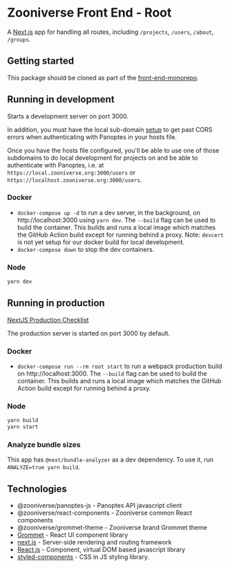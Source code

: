 # Zooniverse Front End - Root

A [Next.js](https://nextjs.org/) app for handling all routes, including `/projects`, `/users`, `/about`, `/groups`.

## Getting started

This package should be cloned as part of the [front-end-monorepo](https://github.com/zooniverse/front-end-monorepo).

## Running in development

Starts a development server on port 3000.

In addition, you must have the local sub-domain [setup](https://stackoverflow.com/c/zooniverse/questions/109) to get past CORS errors when authenticating with Panoptes in your hosts file.

Once you have the hosts file configured, you'll be able to use one of those subdomains to do local development for projects on and be able to authenticate with Panoptes, i.e. at `https://local.zooniverse.org:3000/users` or `https://localhost.zooniverse.org:3000/users`.

### Docker

- `docker-compose up -d` to run a dev server, in the background, on http://localhost:3000 using `yarn dev`. The `--build` flag can be used to build the container. This builds and runs a local image which matches the GitHub Action build except for running behind a proxy. Note: `devcert` is not yet setup for our docker build for local development.
- `docker-compose down` to stop the dev containers.
<!-- - `docker-compose run --rm root test` to run the tests. -->

### Node

```sh
yarn dev
```

## Running in production

[NextJS Production Checklist](https://nextjs.org/docs/app/building-your-application/deploying/production-checklist)

The production server is started on port 3000 by default.

### Docker

- `docker-compose run --rm root start` to run a webpack production build on http://localhost:3000. The `--build` flag can be used to build the container. This builds and runs a local image which matches the GitHub Action build except for running behind a proxy.

### Node

```sh
yarn build
yarn start
```

### Analyze bundle sizes

This app has `@next/bundle-analyzer` as a dev dependency. To use it, run `ANALYZE=true yarn build`.

## Technologies

- @zooniverse/panoptes-js - Panoptes API javascript client
- @zooniverse/react-components - Zooniverse common React components
- @zooniverse/grommet-theme - Zooniverse brand Grommet theme
- [Grommet](https://v2.grommet.io/components) - React UI component library
- [next.js](https://nextjs.org/) - Server-side rendering and routing framework
- [React.js](https://reactjs.org/) - Component, virtual DOM based javascript library
- [styled-components](https://www.styled-components.com/) - CSS in JS styling library.
